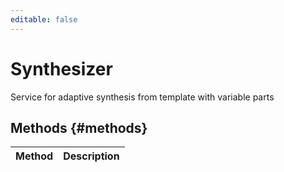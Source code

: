 ```yaml
---
editable: false
---
```


# Synthesizer
Service for adaptive synthesis from template with variable parts

## Methods {#methods}
Method | Description
--- | ---